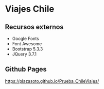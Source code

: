 # Viajes Chile


## Recursos externos
- Google Fonts
- Font Awesome
- Bootstrap 5.3.3
- JQuery 3.7.1

## Github Pages
https://plazasoto.github.io/Prueba_ChileViajes/